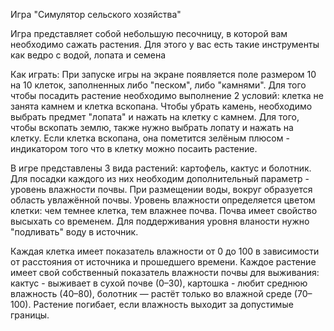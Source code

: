 Игра "Симулятор сельского хозяйства"

Игра представляет собой небольшую песочницу, в которой вам необходимо сажать растения. Для этого у вас есть такие инструменты как ведро с водой, лопата и семена

Как играть:
При запуске игры на экране появляется поле размером 10 на 10 клеток, заполненных либо "песком", либо "камнями". Для того чтобы посадить растение необходимо выполнение 2 условий: клетка не занята камнем и клетка вскопана. Чтобы убрать камень, необходимо выбрать предмет "лопата" и нажать на клетку с камнем. Для того, чтобы вскопать землю, также нужно выбрать лопату и нажать на клетку. Если клетка вскопана, она пометится зелёным плюсом - индикатором того что в клетку можно посаить растение.

В игре представлены 3 вида растений: картофель, кактус и болотник. Для посадки каждого из них необходим дополнительный параметр - уровень влажности почвы. При размещении воды, вокруг образуется область увлажённой почвы. Уровень влажности определяется цветом клетки: чем темнее клетка, тем влажнее почва. Почва имеет свойство высыхать со временем. Для поддерживания уровня вланости нужно "подливать" воду в источник. 

Каждая клетка имеет показатель влажности от 0 до 100 в зависимости от расстояния от источника и прошедшего времени. Каждое растение имеет свой собственный показатель влажности почвы для выживания: кактус - выживает в сухой почве (0–30), картошка - любит среднюю влажность (40–80), болотник — растёт только во влажной среде (70–100). Растение погибает, если влажность выходит за допустимые границы.
